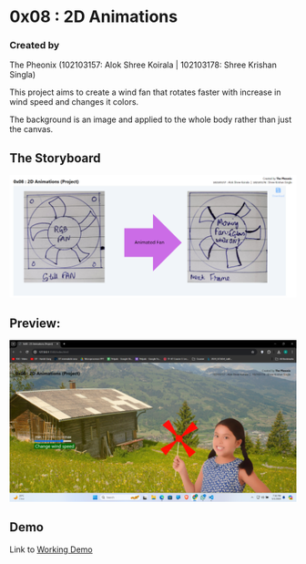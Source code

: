 # 0x08 : 2D Animations 


### Created by
The Pheonix (102103157: Alok Shree Koirala | 102103178: Shree Krishan Singla)

This project aims to create a wind fan that rotates faster with increase in wind speed 
and changes it colors.

The  background is an image and applied to the whole body rather than just the canvas.

## The Storyboard

![alt text](https://github.com/alok059/computer-graphics/blob/main/Storyboard_f.png?raw=true)

## Preview:
![alt text](https://github.com/alok059/0x08-2d-animation-project/blob/master/project_screenshot.png?raw=true)


## Demo ##

Link to 
[Working Demo](https://alok059.github.io/0x08-2d-animation-project/demo/)




